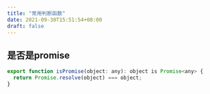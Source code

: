 ```yaml
---
title: "常用判断函数"
date: 2021-09-30T15:51:54+08:00
draft: false
---
```



## 是否是promise
```js
export function isPromise(object: any): object is Promise<any> {
  return Promise.resolve(object) === object;
}
```